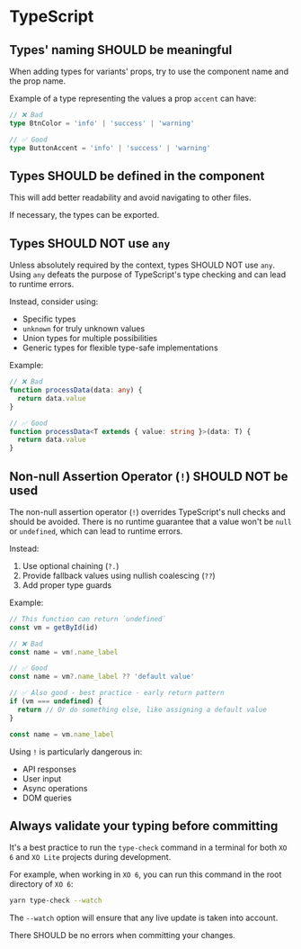 # TypeScript

## Types' naming SHOULD be meaningful

When adding types for variants' props, try to use the component name and the prop name.

Example of a type representing the values a prop `accent` can have:

```ts
// ❌ Bad
type BtnColor = 'info' | 'success' | 'warning'
```

```ts
// ✅ Good
type ButtonAccent = 'info' | 'success' | 'warning'
```

## Types SHOULD be defined in the component

This will add better readability and avoid navigating to other files.

If necessary, the types can be exported.

## Types SHOULD NOT use `any`

Unless absolutely required by the context, types SHOULD NOT use `any`. Using `any` defeats the purpose of TypeScript's type checking and can lead to runtime errors.

Instead, consider using:

- Specific types
- `unknown` for truly unknown values
- Union types for multiple possibilities
- Generic types for flexible type-safe implementations

Example:

```ts
// ❌ Bad
function processData(data: any) {
  return data.value
}
```

```ts
// ✅ Good
function processData<T extends { value: string }>(data: T) {
  return data.value
}
```

## Non-null Assertion Operator (`!`) SHOULD NOT be used

The non-null assertion operator (`!`) overrides TypeScript's null checks and should be avoided. There is no runtime guarantee that a value won't be `null` or `undefined`, which can lead to runtime errors.

Instead:

1. Use optional chaining (`?.`)
2. Provide fallback values using nullish coalescing (`??`)
3. Add proper type guards

Example:

```ts
// This function can return `undefined`
const vm = getById(id)

// ❌ Bad
const name = vm!.name_label

// ✅ Good
const name = vm?.name_label ?? 'default value'

// ✅ Also good - best practice - early return pattern
if (vm === undefined) {
  return // Or do something else, like assigning a default value
}

const name = vm.name_label
```

Using `!` is particularly dangerous in:

- API responses
- User input
- Async operations
- DOM queries

## Always validate your typing before committing

It's a best practice to run the `type-check` command in a terminal for both `XO 6` and `XO Lite` projects during development.

For example, when working in `XO 6`, you can run this command in the root directory of `XO 6`:

```bash
yarn type-check --watch
```

The `--watch` option will ensure that any live update is taken into account.

There SHOULD be no errors when committing your changes.
